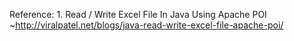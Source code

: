 Reference:
	1.	Read / Write Excel File In Java Using Apache POI
		~http://viralpatel.net/blogs/java-read-write-excel-file-apache-poi/